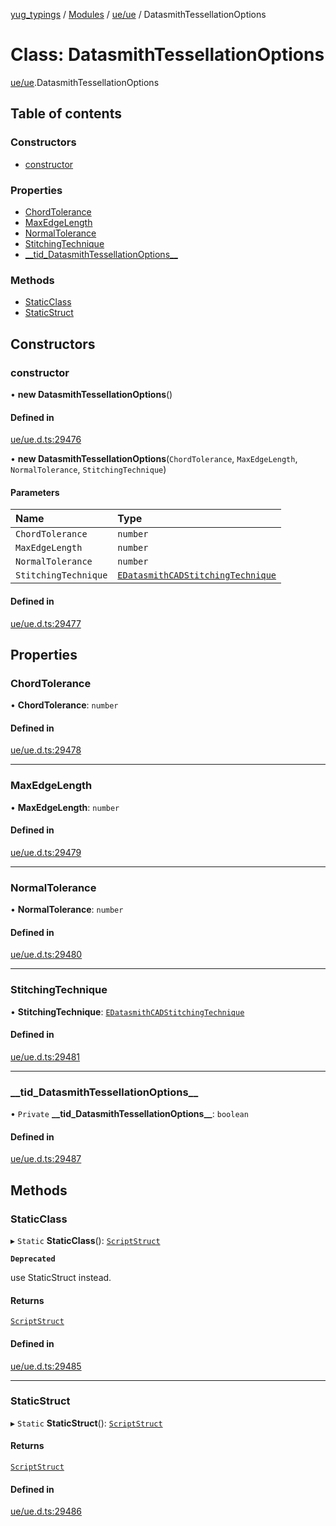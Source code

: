 [yug_typings](../README.md) / [Modules](../modules.md) / [ue/ue](../modules/ue_ue.md) / DatasmithTessellationOptions

# Class: DatasmithTessellationOptions

[ue/ue](../modules/ue_ue.md).DatasmithTessellationOptions

## Table of contents

### Constructors

- [constructor](ue_ue.DatasmithTessellationOptions.md#constructor)

### Properties

- [ChordTolerance](ue_ue.DatasmithTessellationOptions.md#chordtolerance)
- [MaxEdgeLength](ue_ue.DatasmithTessellationOptions.md#maxedgelength)
- [NormalTolerance](ue_ue.DatasmithTessellationOptions.md#normaltolerance)
- [StitchingTechnique](ue_ue.DatasmithTessellationOptions.md#stitchingtechnique)
- [\_\_tid\_DatasmithTessellationOptions\_\_](ue_ue.DatasmithTessellationOptions.md#__tid_datasmithtessellationoptions__)

### Methods

- [StaticClass](ue_ue.DatasmithTessellationOptions.md#staticclass)
- [StaticStruct](ue_ue.DatasmithTessellationOptions.md#staticstruct)

## Constructors

### constructor

• **new DatasmithTessellationOptions**()

#### Defined in

[ue/ue.d.ts:29476](https://github.com/YugMetaverse/yug_typings/blob/25cad34/ue/ue.d.ts#L29476)

• **new DatasmithTessellationOptions**(`ChordTolerance`, `MaxEdgeLength`, `NormalTolerance`, `StitchingTechnique`)

#### Parameters

| Name | Type |
| :------ | :------ |
| `ChordTolerance` | `number` |
| `MaxEdgeLength` | `number` |
| `NormalTolerance` | `number` |
| `StitchingTechnique` | [`EDatasmithCADStitchingTechnique`](../enums/ue_ue.EDatasmithCADStitchingTechnique.md) |

#### Defined in

[ue/ue.d.ts:29477](https://github.com/YugMetaverse/yug_typings/blob/25cad34/ue/ue.d.ts#L29477)

## Properties

### ChordTolerance

• **ChordTolerance**: `number`

#### Defined in

[ue/ue.d.ts:29478](https://github.com/YugMetaverse/yug_typings/blob/25cad34/ue/ue.d.ts#L29478)

___

### MaxEdgeLength

• **MaxEdgeLength**: `number`

#### Defined in

[ue/ue.d.ts:29479](https://github.com/YugMetaverse/yug_typings/blob/25cad34/ue/ue.d.ts#L29479)

___

### NormalTolerance

• **NormalTolerance**: `number`

#### Defined in

[ue/ue.d.ts:29480](https://github.com/YugMetaverse/yug_typings/blob/25cad34/ue/ue.d.ts#L29480)

___

### StitchingTechnique

• **StitchingTechnique**: [`EDatasmithCADStitchingTechnique`](../enums/ue_ue.EDatasmithCADStitchingTechnique.md)

#### Defined in

[ue/ue.d.ts:29481](https://github.com/YugMetaverse/yug_typings/blob/25cad34/ue/ue.d.ts#L29481)

___

### \_\_tid\_DatasmithTessellationOptions\_\_

• `Private` **\_\_tid\_DatasmithTessellationOptions\_\_**: `boolean`

#### Defined in

[ue/ue.d.ts:29487](https://github.com/YugMetaverse/yug_typings/blob/25cad34/ue/ue.d.ts#L29487)

## Methods

### StaticClass

▸ `Static` **StaticClass**(): [`ScriptStruct`](ue_ue.ScriptStruct.md)

**`Deprecated`**

use StaticStruct instead.

#### Returns

[`ScriptStruct`](ue_ue.ScriptStruct.md)

#### Defined in

[ue/ue.d.ts:29485](https://github.com/YugMetaverse/yug_typings/blob/25cad34/ue/ue.d.ts#L29485)

___

### StaticStruct

▸ `Static` **StaticStruct**(): [`ScriptStruct`](ue_ue.ScriptStruct.md)

#### Returns

[`ScriptStruct`](ue_ue.ScriptStruct.md)

#### Defined in

[ue/ue.d.ts:29486](https://github.com/YugMetaverse/yug_typings/blob/25cad34/ue/ue.d.ts#L29486)
